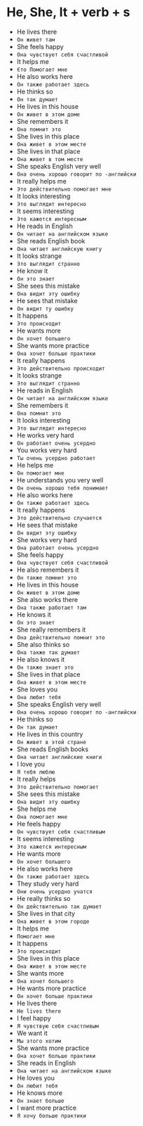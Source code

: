 # He, She, It + verb + s

* He lives there
* ``Он живет там``
* She feels happy
* ``Она чувствует себя счастливой``
* It helps me
* ``Єто Помогает мне``
* He also works here
* ``Он также работает здесь``
* He thinks so
* ``Он так думает``
* He lives in this house
* ``Он живет в этом доме``
* She remembers it
* ``Она помнит это``
* She lives in this place
* ``Она живет в этом месте``
* She lives in that place
* ``Она живет в том месте``
* She speaks English very well
* ``Она очень хорошо говорит по -английски``
* It really helps me
* ``Это действительно помогает мне``
* It looks interesting
* ``Это выглядит интересно``
* It seems interesting
* ``Это кажется интересным``
* He reads in English
* ``Он читает на английском языке``
* She reads English book
* ``Она читает английскую книгу``
* It looks strange
* ``Это выглядит странно``
* He know it
* ``Он это знает``
* She sees this mistake
* ``Она видит эту ошибку``
* He sees that mistake
* ``Он видит ту ошибку``
* It happens
* ``Это происходит``
* He wants more
* ``Он хочет большего``
* She wants more practice
* ``Она хочет больше практики``
* It really happens
* ``Это действительно происходит``
* It looks strange
* ``Это выглядит странно``
* He reads in English
* ``Он читает на английском языке``
* She remembers it
* ``Она помнит это``
* It looks interesting
* ``Это выглядит интересно``
* He works very hard
* ``Он работает очень усердно``
* You works very hard
* ``Ты очень усердно работает``
* He helps me
* ``Он помогает мне``
* He understands you very well
* ``Он очень хорошо тебя понимает``
* He also works here
* ``Он также работает здесь``
* It really happens
* ``Это действительно случается``
* He sees that mistake
* ``Он видит эту ошибку``
* She works very hard
* ``Она работает очень усердно``
* She feels happy
* ``Она чувствует себя счастливой``
* He also remembers it
* ``Он также помнит это``
* He lives in this house
* ``Он живет в этом доме``
* She also works there
* ``Она также работает там``
* He knows it
* ``Он это знает``
* She really remembers it
* ``Она действительно помнит это``
* She also thinks so
* ``Она также так думает``
* He also knows it
* ``Он также знает это``
* She lives in that place
* ``Она живет в этом месте``
* She loves you
* ``Она любит тебя``
* She speaks English very well
* ``Она очень хорошо говорит по -английски``
* He thinks so
* ``Он так думает``
* He lives in this country
* ``Он живет в этой стране``
* She reads English books
* ``Она читает английские книги``
* I love you
* ``Я тебя люблю``
* It really helps
* ``Это действительно помогает``
* She sees this mistake
* ``Она видит эту ошибку``
* She helps me
* ``Она помогает мне``
* He feels happy
* ``Он чувствует себя счастливым``
* It seems interesting
* ``Это кажется интересным``
* He wants more
* ``Он хочет большего``
* He also works here
* ``Он также работает здесь``
* They study very hard
* ``Они очень усердно учатся``
* He really thinks so
* ``Он действительно так думает``
* She lives in that city
* ``Она живет в этом городе``
* It helps me
* ``Помогает мне``
* It happens
* ``Это происходит``
* She lives in this place
* ``Она живет в этом месте``
* She wants more
* ``Она хочет большего``
* He wants more practice
* ``Он хочет больше практики``
* He lives there
* ``He lives there``
* I feel happy
* ``Я чувствую себя счастливым``
* We want it
* ``Мы этого хотим``
* She wants more practice
* ``Она хочет больше практики``
* She reads in English
* ``Она читает на английском языке``
* He loves you
* ``Он любит тебя``
* He knows more
* ``Он знает больше``
* I want more practice
* ``Я хочу больше практики``
